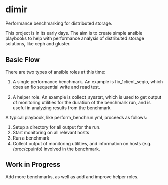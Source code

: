 # dimir
Performance benchmarking for distributed storage.

This project is in its early days. The aim is to create simple ansible playbooks to help with performance analysis of distributed storage solutions, like ceph and gluster.

## Basic Flow

There are two types of ansible roles at this time:

1. A single performance benchmark. An example is fio_1client_seqio, which does an fio sequential write and read test.

1. A helper role. An example is collect_sysstat, which is used to get output of monitoring utilities for the duration of the benchmark run, and is useful in analyzing results from the benchmark.

A typical playbook, like perform_benchrun.yml, proceeds as follows:

1. Setup a directory for all output for the run.
1. Start monitoring on all relevant hosts
1. Run a benchmark
1. Collect output of monitoring utilities, and information on hosts (e.g. /proc/cpuinfo) involved in the benchmark.

## Work in Progress 

Add more benchmarks, as well as add and improve helper roles.

